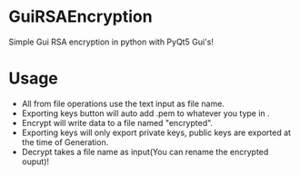 # GuiRSAEncryption
Simple Gui RSA encryption in python with PyQt5 Gui's!

# Usage
* All from file operations use the text input as file name.
* Exporting keys button will auto add .pem to whatever you type in .
* Encrypt will write data to a file named "encrypted".
* Exporting keys will only export private keys, public keys are exported at the time of Generation.
* Decrypt takes a file name as input(You can rename the encrypted ouput)!
